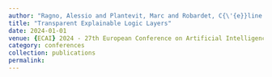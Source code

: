 ```yaml
---
author: "Ragno, Alessio and Plantevit, Marc and Robardet, C{\'{e}}line and Capobianco, Roberto"
title: "Transparent Explainable Logic Layers"
date: 2024-01-01
venue: {ECAI} 2024 - 27th European Conference on Artificial Intelligence, 19-24 October 2024, Santiago de Compostela, Spain - Including 13th Conference on Prestigious Applications of Intelligent Systems {(PAIS} 2024)
category: conferences
collection: publications
permalink: 
---
```

